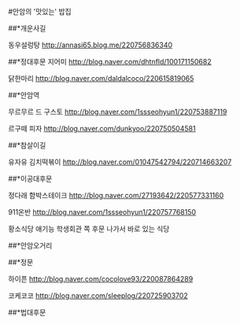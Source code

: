#안암의 '맛있는' 밥집

##*개운사길

동우설렁탕
http://annasi65.blog.me/220756836340


##*정대후문
지어미
http://blog.naver.com/dhtnfld/100171150682

닭한마리
http://blog.naver.com/daldalcoco/220615819065

##*안암역

무르무르 드 구스토
http://blog.naver.com/1ssseohyun1/220753887119

르구떼 피자
http://blog.naver.com/dunkyoo/220750504581


##*참살이길

유자유 김치떡볶이
http://blog.naver.com/01047542794/220714663207


##*이공대후문

정다래 함박스테이크
http://blog.naver.com/27193642/220577331160

911온반
http://blog.naver.com/1ssseohyun1/220757768150

황소식당
애기능 학생회관 쪽 후문 나가서 바로 있는 식당 

##*안암오거리


##*정문

하이픈
http://blog.naver.com/cocolove93/220087864289

코케코코
http://blog.naver.com/sleeplog/220725903702

##*법대후문


